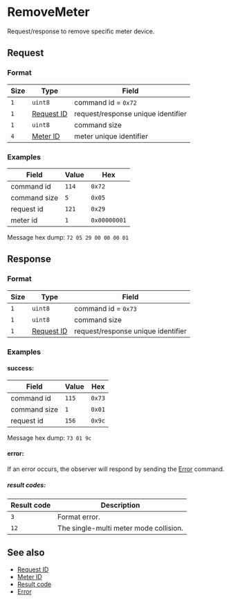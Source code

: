 # RemoveMeter

Request/response to remove specific meter device.


## Request

### Format

| Size | Type                                 | Field                              |
| ---- | ------------------------------------ | ---------------------------------- |
| `1`  | `uint8`                              | command id = `0x72`                |
| `1`  | [Request ID](../types.md#request-id) | request/response unique identifier |
| `1`  | `uint8`                              | command size                       |
| `4`  | [Meter ID](../types.md#meter-id)     | meter unique identifier            |


### Examples

| Field        | Value | Hex          |
| ------------ | ----- | ------------ |
| command id   | `114` | `0x72`       |
| command size | `5`   | `0x05`       |
| request id   | `121` | `0x29`       |
| meter id     | `1`   | `0x00000001` |

Message hex dump: `72 05 29 00 00 00 01`


## Response

### Format

| Size | Type                                 | Field                              |
| ---- | ------------------------------------ | ---------------------------------- |
| `1`  | `uint8`                              | command id = `0x73`                |
| `1`  | `uint8`                              | command size                       |
| `1`  | [Request ID](../types.md#request-id) | request/response unique identifier |


### Examples

#### success:

| Field        | Value | Hex    |
| ------------ | ----- | ------ |
| command id   | `115` | `0x73` |
| command size | `1`   | `0x01` |
| request id   | `156` | `0x9c` |

Message hex dump: `73 01 9c`

#### error:

If an error occurs, the observer will respond by sending the [Error](./uplink/Error.md) command.

##### result codes:

| Result code | Description                            |
| ----------- | -------------------------------------- |
| `3`         | Format error.                          |
| `12`        | The single-multi meter mode collision. |


## See also

* [Request ID](../types.md#request-id)
* [Meter ID](../types.md#meter-id)
* [Result code](../types.md#result-code)
* [Error](./uplink/Error.md)
